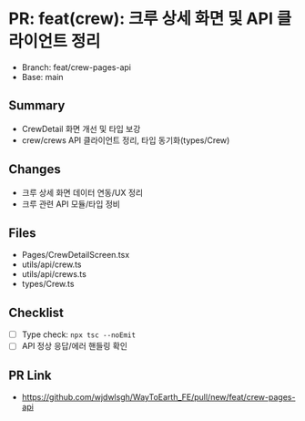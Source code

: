 # PR: feat(crew): 크루 상세 화면 및 API 클라이언트 정리

- Branch: feat/crew-pages-api
- Base: main

## Summary
- CrewDetail 화면 개선 및 타입 보강
- crew/crews API 클라이언트 정리, 타입 동기화(types/Crew)

## Changes
- 크루 상세 화면 데이터 연동/UX 정리
- 크루 관련 API 모듈/타입 정비

## Files
- Pages/CrewDetailScreen.tsx
- utils/api/crew.ts
- utils/api/crews.ts
- types/Crew.ts

## Checklist
- [ ] Type check: `npx tsc --noEmit`
- [ ] API 정상 응답/에러 핸들링 확인

## PR Link
- https://github.com/wjdwlsgh/WayToEarth_FE/pull/new/feat/crew-pages-api

